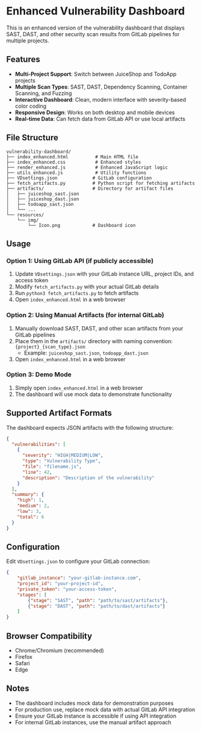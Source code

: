 # Enhanced Vulnerability Dashboard

This is an enhanced version of the vulnerability dashboard that displays SAST, DAST, and other security scan results from GitLab pipelines for multiple projects.

## Features

- **Multi-Project Support**: Switch between JuiceShop and TodoApp projects
- **Multiple Scan Types**: SAST, DAST, Dependency Scanning, Container Scanning, and Fuzzing
- **Interactive Dashboard**: Clean, modern interface with severity-based color coding
- **Responsive Design**: Works on both desktop and mobile devices
- **Real-time Data**: Can fetch data from GitLab API or use local artifacts

## File Structure

```
vulnerability-dashboard/
├── index_enhanced.html          # Main HTML file
├── index_enhanced.css           # Enhanced styles
├── render_enhanced.js           # Enhanced JavaScript logic
├── utils_enhanced.js            # Utility functions
├── VDsettings.json             # GitLab configuration
├── fetch_artifacts.py          # Python script for fetching artifacts
├── artifacts/                  # Directory for artifact files
│   ├── juiceshop_sast.json
│   ├── juiceshop_dast.json
│   ├── todoapp_sast.json
│   └── ...
└── resources/
    └── img/
        └── Icon.png            # Dashboard icon

```

## Usage

### Option 1: Using GitLab API (if publicly accessible)
1. Update `VDsettings.json` with your GitLab instance URL, project IDs, and access token
2. Modify `fetch_artifacts.py` with your actual GitLab details
3. Run `python3 fetch_artifacts.py` to fetch artifacts
4. Open `index_enhanced.html` in a web browser

### Option 2: Using Manual Artifacts (for internal GitLab)
1. Manually download SAST, DAST, and other scan artifacts from your GitLab pipelines
2. Place them in the `artifacts/` directory with naming convention: `{project}_{scan_type}.json`
   - Example: `juiceshop_sast.json`, `todoapp_dast.json`
3. Open `index_enhanced.html` in a web browser

### Option 3: Demo Mode
1. Simply open `index_enhanced.html` in a web browser
2. The dashboard will use mock data to demonstrate functionality

## Supported Artifact Formats

The dashboard expects JSON artifacts with the following structure:

```json
{
  "vulnerabilities": [
    {
      "severity": "HIGH|MEDIUM|LOW",
      "type": "Vulnerability Type",
      "file": "filename.js",
      "line": 42,
      "description": "Description of the vulnerability"
    }
  ],
  "summary": {
    "high": 1,
    "medium": 2,
    "low": 3,
    "total": 6
  }
}
```

## Configuration

Edit `VDsettings.json` to configure your GitLab connection:

```json
{
    "gitlab_instance": "your-gitlab-instance.com",
    "project_id": "your-project-id",
    "private_token": "your-access-token",
    "stages": [
        {"stage": "SAST", "path": "path/to/sast/artifacts"},
        {"stage": "DAST", "path": "path/to/dast/artifacts"}
    ]
}
```

## Browser Compatibility

- Chrome/Chromium (recommended)
- Firefox
- Safari
- Edge

## Notes

- The dashboard includes mock data for demonstration purposes
- For production use, replace mock data with actual GitLab API integration
- Ensure your GitLab instance is accessible if using API integration
- For internal GitLab instances, use the manual artifact approach

